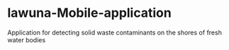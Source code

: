 # lawuna-Mobile-application
Application for detecting solid waste contaminants on the shores of fresh water bodies
